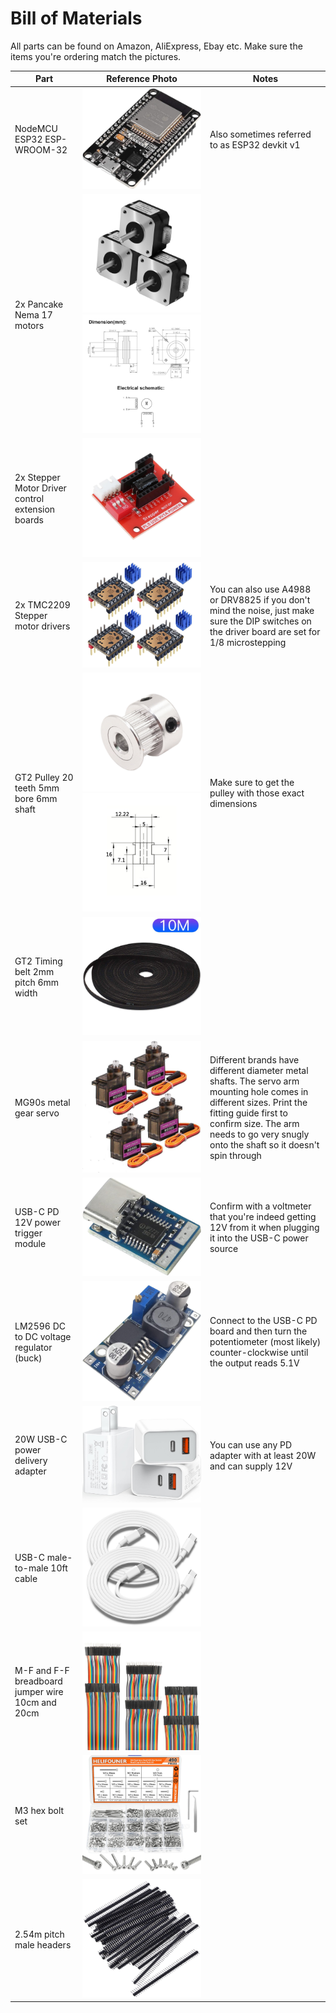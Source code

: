 # Bill of Materials
All parts can be found on Amazon, AliExpress, Ebay etc. Make sure the items you're ordering match the pictures. 

| Part| Reference Photo | Notes |
|---|---|---|
|NodeMCU ESP32 ESP-WROOM-32|![esp32](/images/bom/esp32.jpg)| Also sometimes referred to as ESP32 devkit v1
| 2x Pancake Nema 17 motors |![nema17](/images/bom/nema17.jpg) ![nema17-dims](/images/bom/nema17-dims.jpg) |
| 2x Stepper Motor Driver control extension boards |![driverboard](/images/bom/driverboard.jpg) | 
| 2x TMC2209 Stepper motor drivers |![drivers](/images/bom/tmc2209.jpg) | You can also use A4988 or DRV8825 if you don't mind the noise, just make sure the DIP switches on the driver board are set for 1/8 microstepping
| GT2 Pulley 20 teeth 5mm bore 6mm shaft | ![pulley](/images/bom/pulley.jpg) ![pulley-dims](/images/bom/pulley_dims.jpg) | Make sure to get the pulley with those exact dimensions 
| GT2 Timing belt 2mm pitch 6mm width | ![belt](/images/bom/belt.jpg) |
| MG90s metal gear servo | ![servo](/images/bom/mg90s.jpg) | Different brands have different diameter metal shafts. The servo arm mounting hole comes in different sizes. Print the fitting guide first to confirm size. The arm needs to go very snugly onto the shaft so it doesn't spin through
| USB-C PD 12V power trigger module | ![display](/images/bom/pd.jpg) | Confirm with a voltmeter that you're indeed getting 12V from it when plugging it into the USB-C power source
| LM2596 DC to DC voltage regulator (buck) | ![buck](/images/bom/buck.jpg) | Connect to the USB-C PD board and then turn the potentiometer (most likely) counter-clockwise until the output reads 5.1V
| 20W USB-C power delivery adapter | ![power](/images/bom/power.jpg) | You can use any PD adapter with at least 20W and can supply 12V
| USB-C male-to-male 10ft cable | ![cable](/images/bom/cable.jpg) |
| M-F and F-F breadboard jumper wire 10cm and 20cm | ![wire](/images/bom/wire.jpg) |
| M3 hex bolt set | ![m3](/images/bom/m3.jpg) |
| 2.54m pitch male headers | ![headers](/images/bom/header.jpg) |